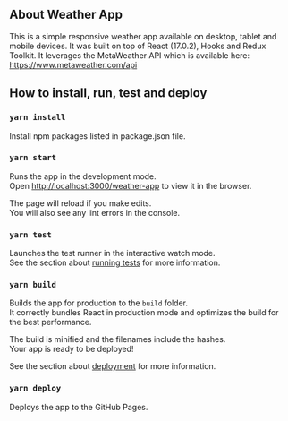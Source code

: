 
## About Weather App

This is a simple responsive weather app available on desktop, tablet and mobile devices.
It was built on top of React (17.0.2), Hooks and Redux Toolkit.
It leverages the MetaWeather API which is available here: https://www.metaweather.com/api

## How to install, run, test and deploy

### `yarn install`
Install npm packages listed in package.json file.

### `yarn start`
Runs the app in the development mode.\
Open [http://localhost:3000/weather-app](http://localhost:3000/weather-app) to view it in the browser.

The page will reload if you make edits.\
You will also see any lint errors in the console.

### `yarn test`

Launches the test runner in the interactive watch mode.\
See the section about [running tests](https://facebook.github.io/create-react-app/docs/running-tests) for more information.

### `yarn build`

Builds the app for production to the `build` folder.\
It correctly bundles React in production mode and optimizes the build for the best performance.

The build is minified and the filenames include the hashes.\
Your app is ready to be deployed!

See the section about [deployment](https://facebook.github.io/create-react-app/docs/deployment) for more information.

### `yarn deploy`

Deploys the app to the GitHub Pages.


